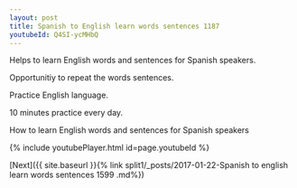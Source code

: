 ```yaml
---
layout: post
title: Spanish to English learn words sentences 1187 
youtubeId: Q4SI-ycMHbQ
---
```

 
 
Helps to learn English words and sentences for Spanish speakers.

Opportunitiy to repeat the words sentences. 

Practice English language. 
 
10 minutes practice every day. 
 
How to learn English words and sentences for Spanish speakers 
 
{% include youtubePlayer.html id=page.youtubeId %}
 
 
[Next]({{ site.baseurl }}{% link  split1/_posts/2017-01-22-Spanish to english learn words sentences 1599 .md%})
 
